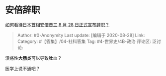 # 安倍辞职
[如何看待日本首相安倍晋三 8 月 28 日正式宣布辞职？](https://www.zhihu.com/question/418040371/answer/1439460898)

> Author: #0-Anonymity
> Last update: [编辑于 2020-08-28]
> Link:
> Category: #【答集】/04-社科答集 
> Tag: #4-世界史/4B-政治
> 评论区:
> 泛讨论:

溃疡性**大肠炎**可以导致**吐**血？

医学上说不通吧？
